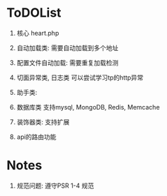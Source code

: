 # ToDOList

1. 核心 heart.php

2. 自动加载类: 
    需要自动加载到多个地址

3. 配置文件自动加载: 
    需要重复加载检测

4. 切面异常类, 日志类
    可以尝试学习tp的http异常

5. 助手类:

6. 数据库类
    支持mysql, MongoDB, Redis, Memcache

7. 装饰器类:
    支持扩展

8. api的路由功能




# Notes
1. 规范问题:
    遵守PSR 1-4 规范
    